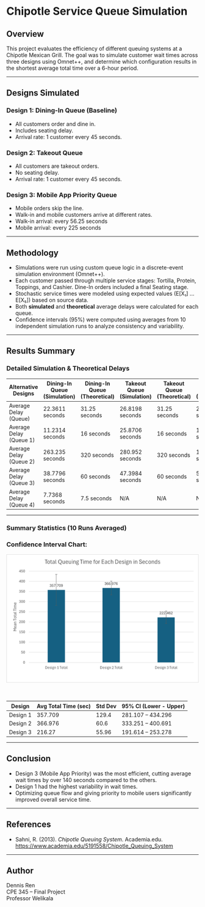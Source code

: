 # Chipotle Service Queue Simulation

## Overview

This project evaluates the efficiency of different queuing systems at a Chipotle Mexican Grill. The goal was to simulate customer wait times across three designs using Omnet++, and determine which configuration results in the shortest average total time over a 6-hour period.

---

## Designs Simulated

### Design 1: Dining-In Queue (Baseline)
- All customers order and dine in.
- Includes seating delay.
- Arrival rate: 1 customer every 45 seconds.

### Design 2: Takeout Queue
- All customers are takeout orders.
- No seating delay.
- Arrival rate: 1 customer every 45 seconds.

### Design 3: Mobile App Priority Queue
- Mobile orders skip the line.
- Walk-in and mobile customers arrive at different rates.
- Walk-in arrival: every 56.25 seconds  
- Mobile arrival: every 225 seconds

---

## Methodology

- Simulations were run using custom queue logic in a discrete-event simulation environment (Omnet++).
- Each customer passed through multiple service stages: Tortilla, Protein, Toppings, and Cashier. Dine-In orders included a final Seating stage.
- Stochastic service times were modeled using expected values (E[X₁] ... E[X₅]) based on source data.
- Both **simulated** and **theoretical** average delays were calculated for each queue.
- Confidence intervals (95%) were computed using averages from 10 independent simulation runs to analyze consistency and variability.

---

## Results Summary

### Detailed Simulation & Theoretical Delays

| Alternative Designs        | Dining-In Queue (Simulation) | Dining-In Queue (Theoretical) | Takeout Queue (Simulation) | Takeout Queue (Theoretical) | Mobile Queue (Simulation) | Mobile Queue (Theoretical) |
|----------------------------|------------------------------|-------------------------------|-----------------------------|------------------------------|----------------------------|-----------------------------|
| Average Delay (Queue)      | 22.3611 seconds              | 31.25 seconds                 | 26.8198 seconds             | 31.25 seconds                | 23.4821 seconds            | 22.5 seconds                |
| Average Delay (Queue 1)    | 11.2314 seconds              | 16 seconds                    | 25.8706 seconds             | 16 seconds                   | 10.1423 seconds            | 11.25 seconds               |
| Average Delay (Queue 2)    | 263.235 seconds              | 320 seconds                   | 280.952 seconds             | 320 seconds                  | 119.875 seconds            | 89.28 seconds               |
| Average Delay (Queue 3)    | 38.7796 seconds              | 60 seconds                    | 47.3984 seconds             | 60 seconds                   | 58.0923 seconds            | 60 seconds                 |
| Average Delay (Queue 4)    | 7.7368 seconds               | 7.5 seconds                   | N/A                         | N/A                          | N/A                        | N/A                         |

---

### Summary Statistics (10 Runs Averaged)

<h3>Confidence Interval Chart: </h3>

<p align="left">
  <img src="https://github.com/Dennis3204/Chipotle-Queueing-System/blob/main/Confidence%20Interval%20Chart.png?raw=true" 
       alt="Confidence Interval Chart" 
       style="width: 600px;" />
</p>

<br>

| Design   | Avg Total Time (sec) | Std Dev | 95% CI (Lower - Upper) |
|----------|-----------------------|---------|--------------------------|
| Design 1 | 357.709               | 129.4   | 281.107 – 434.296       |
| Design 2 | 366.976               | 60.6    | 333.251 – 400.691       |
| Design 3 | 216.27                | 55.96   | 191.614 – 253.278       |



---

## Conclusion

- Design 3 (Mobile App Priority) was the most efficient, cutting average wait times by over 140 seconds compared to the others.
- Design 1 had the highest variability in wait times.
- Optimizing queue flow and giving priority to mobile users significantly improved overall service time.

---

## References

- Sahni, R. (2013). *Chipotle Queuing System*. Academia.edu.  
  https://www.academia.edu/5191558/Chipotle_Queuing_System

---

## Author

Dennis Ren  
CPE 345 – Final Project  
Professor Welikala
